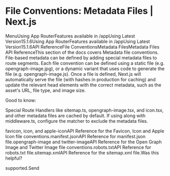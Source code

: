 # File Conventions: Metadata Files | Next.js

<p>MenuUsing App RouterFeatures available in /appUsing Latest Version15.1.6Using App RouterFeatures available in /appUsing Latest Version15.1.6API ReferenceFile ConventionsMetadata FilesMetadata Files API ReferenceThis section of the docs covers Metadata file conventions. File-based metadata can be defined by adding special metadata files to route segments.
Each file convention can be defined using a static file (e.g. opengraph-image.jpg), or a dynamic variant that uses code to generate the file (e.g. opengraph-image.js).
Once a file is defined, Next.js will automatically serve the file (with hashes in production for caching) and update the relevant head elements with the correct metadata, such as the asset's URL, file type, and image size.</p>
<p>Good to know:</p>
<p>Special Route Handlers like sitemap.ts, opengraph-image.tsx, and icon.tsx, and other metadata files are cached by default.
If using along with middleware.ts, configure the matcher to exclude the metadata files.</p>
<p>favicon, icon, and apple-iconAPI Reference for the Favicon, Icon and Apple Icon file conventions.manifest.jsonAPI Reference for manifest.json file.opengraph-image and twitter-imageAPI Reference for the Open Graph Image and Twitter Image file conventions.robots.txtAPI Reference for robots.txt file.sitemap.xmlAPI Reference for the sitemap.xml file.Was this helpful?</p>
<p>supported.Send</p>
